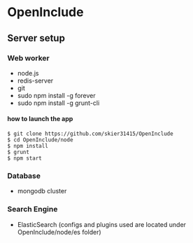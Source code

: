OpenInclude 
===========

## Server setup

### Web worker

* node.js
* redis-server
* git
* sudo npm install -g forever
* sudo npm install -g grunt-cli

#### how to launch the app
    $ git clone https://github.com/skier31415/OpenInclude
    $ cd OpenInclude/node
    $ npm install
    $ grunt
    $ npm start

### Database

* mongodb cluster

### Search Engine

* ElasticSearch (configs and plugins used are located under OpenInclude/node/es folder)
